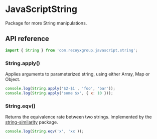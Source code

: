 # JavaScriptString

Package for more String manipulations.

## API reference

```js
import { String } from 'com.recoyxgroup.javascript.string';
```

### String.apply()

Applies arguments to parameterized string, using either Array, Map or Object.

```js
console.log(String.apply('$2-$1', 'foo', 'bar'));
console.log(String.apply('some $x', { x: 10 }));
```

### String.eqv()

Returns the equivalence rate between two strings. Implemented by the [string-similarity](https://www.npmjs.com/package/string-similarity#comparetwostringsstring1-string2) package.

```js
console.log(String.eqv('x', 'xx'));
```